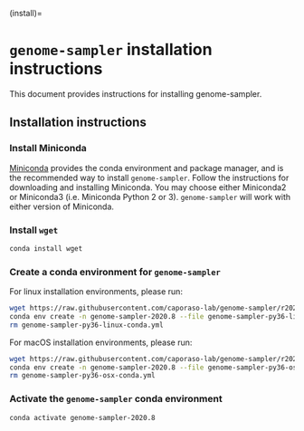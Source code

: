 (install)=
# `genome-sampler` installation instructions

This document provides instructions for installing genome-sampler.

## Installation instructions

### Install Miniconda
[Miniconda](https://conda.io/miniconda.html) provides the conda environment
and package manager, and is the recommended way to install `genome-sampler`.
Follow the instructions for downloading and installing Miniconda. You may
choose either Miniconda2 or Miniconda3 (i.e. Miniconda Python 2 or 3).
`genome-sampler` will work with either version of Miniconda.

### Install `wget`

```bash
conda install wget
```

### Create a conda environment for `genome-sampler`

For linux installation environments, please run:

```bash
wget https://raw.githubusercontent.com/caporaso-lab/genome-sampler/r2020.8/conda-env-files/genome-sampler-py36-linux-conda.yml
conda env create -n genome-sampler-2020.8 --file genome-sampler-py36-linux-conda.yml
rm genome-sampler-py36-linux-conda.yml
```

For macOS installation environments, please run:

```bash
wget https://raw.githubusercontent.com/caporaso-lab/genome-sampler/r2020.8/conda-env-files/genome-sampler-py36-osx-conda.yml
conda env create -n genome-sampler-2020.8 --file genome-sampler-py36-osx-conda.yml
rm genome-sampler-py36-osx-conda.yml
```

### Activate the `genome-sampler` conda environment

```bash
conda activate genome-sampler-2020.8
```

